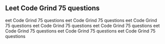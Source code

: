 ## Leet Code Grind 75 questions
eet Code Grind 75 questions
eet Code Grind 75 questions
eet Code Grind 75 questions
eet Code Grind 75 questions
eet Code Grind 75 questions
eet Code Grind 75 questions
eet Code Grind 75 questions
eet Code Grind 75 questions
